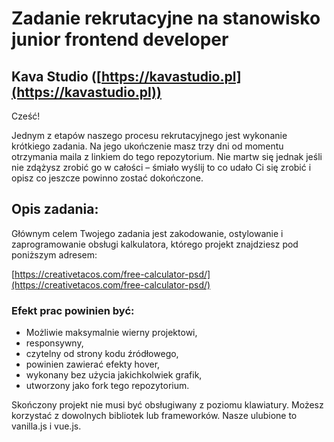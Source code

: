 # Zadanie rekrutacyjne na stanowisko junior frontend developer
## Kava Studio ([https://kavastudio.pl](https://kavastudio.pl))

Cześć!

Jednym z etapów naszego procesu rekrutacyjnego jest wykonanie krótkiego zadania. Na jego ukończenie masz trzy dni od momentu otrzymania maila z linkiem do tego repozytorium. Nie martw się jednak jeśli nie zdążysz zrobić go w całości – śmiało wyślij to co udało Ci się zrobić i opisz co jeszcze powinno zostać dokończone.

## Opis zadania:

Głównym celem Twojego zadania jest zakodowanie, ostylowanie i zaprogramowanie obsługi kalkulatora, którego projekt znajdziesz pod poniższym adresem:

[https://creativetacos.com/free-calculator-psd/](https://creativetacos.com/free-calculator-psd/)

### Efekt prac powinien być:

- Możliwie maksymalnie wierny projektowi,
- responsywny,
- czytelny od strony kodu źródłowego,
- powinien zawierać efekty hover,
- wykonany bez użycia jakichkolwiek grafik,
- utworzony jako fork tego repozytorium.

Skończony projekt nie musi być obsługiwany z poziomu klawiatury. Możesz korzystać z dowolnych bibliotek lub frameworków. Nasze ulubione to vanilla.js i vue.js.
